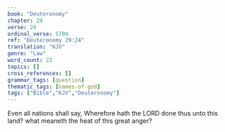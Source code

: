 ```yaml
---
book: "Deuteronomy"
chapter: 29
verse: 24
ordinal_verse: 5704
ref: "Deuteronomy 29:24"
translation: "KJV"
genre: "Law"
word_count: 22
topics: []
cross_references: []
grammar_tags: [question]
thematic_tags: [names-of-god]
tags: ["Bible","KJV","Deuteronomy"]
---
```

Even all nations shall say, Wherefore hath the LORD done thus unto this land? what meaneth the heat of this great anger?
